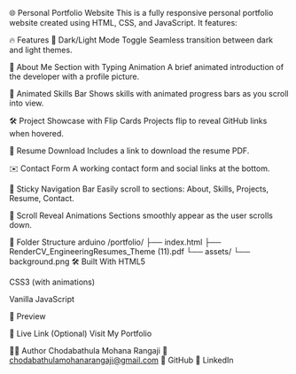 🌐 Personal Portfolio Website
This is a fully responsive personal portfolio website created using HTML, CSS, and JavaScript. It features:

🔥 Features
🌙 Dark/Light Mode Toggle
Seamless transition between dark and light themes.

📄 About Me Section with Typing Animation
A brief animated introduction of the developer with a profile picture.

🚀 Animated Skills Bar
Shows skills with animated progress bars as you scroll into view.

🛠️ Project Showcase with Flip Cards
Projects flip to reveal GitHub links when hovered.

📑 Resume Download
Includes a link to download the resume PDF.

✉️ Contact Form
A working contact form and social links at the bottom.

📌 Sticky Navigation Bar
Easily scroll to sections: About, Skills, Projects, Resume, Contact.

🎯 Scroll Reveal Animations
Sections smoothly appear as the user scrolls down.

📂 Folder Structure
arduino
/portfolio/
├── index.html
├── RenderCV_EngineeringResumes_Theme (11).pdf
└── assets/
    └── background.png
🛠️ Built With
HTML5

CSS3 (with animations)

Vanilla JavaScript

📸 Preview

🔗 Live Link (Optional)
Visit My Portfolio <!-- Replace with actual link if hosted -->

👨‍💻 Author
Chodabathula Mohana Rangaji
📧 chodabathulamohanarangaji@gmail.com
🔗 GitHub
🔗 LinkedIn
